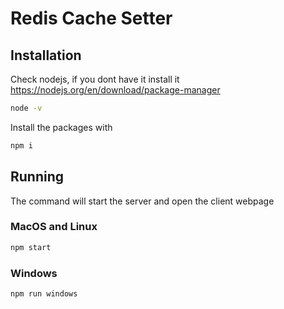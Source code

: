 # Redis Cache Setter

## Installation

Check nodejs, if you dont have it install it
https://nodejs.org/en/download/package-manager

```bash
node -v
```

Install the packages with

```bash
npm i
```

## Running

The command will start the server and open the client webpage

### MacOS and Linux

```bash
npm start
```

### Windows

```bash
npm run windows
```